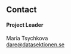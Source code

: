 ## Contact


#### Project Leader

Maria Tsychkova</br>
[dare@datasektionen.se](mailto:dare@datasektionen.se)
